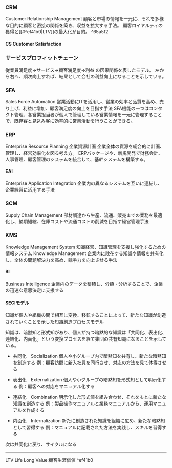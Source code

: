 ### CRM
Customer Relationship Management
顧客と市場の情報を一元に、それを多様な目的に顧客と密接の関係を築き、収益を拡大する手法。
顧客ロイヤルティの獲得と[[#^ef41b0|LTV]]の最大化が目的。 ^65a5f2

#### CS Customer Satisfaction

### サービスプロフィットチェーン
従業員満足度->サービス->顧客満足度->利益 の因果関係を表したモデル。
左から右へ、順次向上すれば、結果として会社の利益向上になることを示している。

### SFA
Sales Force Automation
営業活動にITを活用し、営業の効率と品質を高め、売り上げ、利益に増加、顧客満足度の向上を目指す手法
SFA機能の一つはコンタクト管理、各営業担当者が個人で管理している営業情報を一元に管理することで、既存客と見込み客に効率的に営業活動を行うことができる。

### ERP
Enterprise Resource Planning
企業資源計画
企業全体の資源を総合的に計画、管理し、経営効率化を図る考え方。
ERPパッケージや、新規開発で財務会計、人事管理、顧客管理のシステムを統合して、基幹システムを構築する。
#### EAI
Enterprise Application Integration
企業内の異なるシステムを互いに連結し、企業経営に活用する手法

### SCM
Supply Chain Management
部材調達から生産、流通、販売までの業務を最適化し、納期短縮、在庫コストや流通コストの削減を目指す経営管理手法

### KMS
Knowledge Management System
知識経営、知識管理を支援し強化するための情報システム
Knowledge Management
企業内に散在する知識や情報を共有化し、全体の問題解決力を高め、競争力を向上させる手法
#### BI
Business Intelligence
企業内のデータを蓄積し、分類・分析することで、企業の迅速な意思決定に支援する

#### SECIモデル
知識が個人や組織の間で相互に変換、移転することによって、新たな知識が創造されていくことを示した知識創造プロセスモデル

知識は、暗黙知と形式知があり、個人が持つ暗黙的な知識は「共同化、表出化、連結化、内面化」という変換プロセスを経て集団の共有知識になることを示している。

- 共同化　Socialization
  個人や小グループ内で暗黙知を共有し、新たな暗黙知を創造する
  例：顧客訪問に新入社員を同行させ、対応の方法を見て体得させる

- 表出化　Externalization
  個人や小グループの暗黙知を形式知として明示化する
  例：顧客への対応をマニュアル化する

- 連結化　Combination
  明示化した形式値を組み合わせ、それをもとに新たな知識を創造する
  例：製品操作マニュアルと業務マニュアルから、運用マニュアルを作成する

- 内面化　Internalization
  新たに創造された知識を組織に広め、新たな暗黙知として習得する
  例：マニュアルに記載された方法を実践し、スキルを習得する

次は共同化に戻り、サイクルになる


---
LTV Life Long Value:顧客生涯価値 ^ef41b0